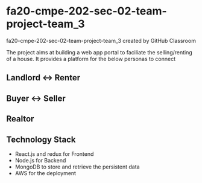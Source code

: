 # fa20-cmpe-202-sec-02-team-project-team_3
fa20-cmpe-202-sec-02-team-project-team_3 created by GitHub Classroom

The project aims at building a web app portal to faciliate the selling/renting of a house. It provides a platform for the below personas to connect

## Landlord <-> Renter
## Buyer <-> Seller
## Realtor

## Technology Stack
* React.js and redux for Frontend
* Node.js for Backend
* MongoDB to store and retrieve the persistent data
* AWS for the deployment
